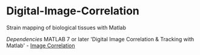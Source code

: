 Digital-Image-Correlation
=========================

Strain mapping of biological tissues with Matlab

*Dependencies*
MATLAB 7 or later
'Digital Image Correlation & Tracking with Matlab' - 
[Image Correlation](http://www.mathworks.com/matlabcentral/fileexchange/12413-digital-image-correlation-and-tracking "Digital Image Correlation & Tracking with MATLAB")
